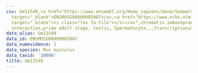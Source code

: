```yaml
---
csv: Gm11549,<a href="https://www.ensembl.org/Homo_sapiens/Gene/Summary?db=core;g=ENSMUSG00000085007"
  target="_blank">ENSMUSG00000085007</a>,<a href="https://www.ncbi.nlm.nih.gov/pubmed/25450459"
  target="_blank"><i class="fas fa-file"></i></a>",chromatin immunoprecipitation assay,direct
  interaction,prime adult stage, testis, Spermatocyte,,,transcriptional regulation,
data_alias: Gm11549
data_id: ENSMUSG00000085007
data_numevidence: 1
data_species: Mus musculus
data_taxid: '10090'
title: Gm11549
---
```

